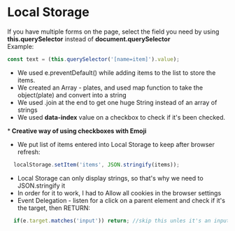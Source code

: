<h1>Local Storage</h1>

If you have multiple forms on the page, select the field you need by using <b>this.querySelector</b> instead of <b>document.querySelector</b>
<br />Example:

```javascript
const text = (this.querySelector('[name=item]').value);
```

* We used e.preventDefault() while adding items to the list to store the items.
* We created an Array - plates, and used map function to take the object(plate) and convert into a string
* We used .join at the end to get one huge String instead of an array of strings
* We used <b>data-index</b> value on a checkbox to check if it's been checked.

*<b> Creative way of using checkboxes with Emoji</b>

* We put list of items entered into Local Storage to keep after browser refresh:

```javascript
  localStorage.setItem('items', JSON.stringify(items));
```

* Local Storage can only display strings, so that's why we need to JSON.stringify it
* In order for it to work, I had to Allow all cookies in the browser settings
* Event Delegation - listen for a click on a parent element and check if it's the target, then RETURN:

```javascript
  if(e.target.matches('input')) return; //skip this unles it's an input
```



